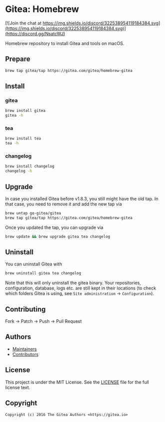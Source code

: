 # Gitea: Homebrew

[![Join the chat at https://img.shields.io/discord/322538954119184384.svg](https://img.shields.io/discord/322538954119184384.svg)](https://discord.gg/NsatcWJ)

Homebrew repository to install Gitea and tools on macOS.

## Prepare

```bash
brew tap gitea/tap https://gitea.com/gitea/homebrew-gitea
```

## Install

### gitea

```bash
brew install gitea
gitea -h
```

### tea

```bash
brew install tea
tea -h
```

### changelog

```bash
brew install changelog
changelog -h
```

## Upgrade

In case you installed Gitea before v1.8.3, you still might have the old tap. In that case, you need to remove it and add the new tap via

```bash
brew untap go-gitea/gitea
brew tap gitea/tap https://gitea.com/gitea/homebrew-gitea
```

Once you updated the tap, you can upgrade via

```bash
brew update && brew upgrade gitea tea changelog
```

## Uninstall

You can uninstall Gitea with

```bash
brew uninstall gitea tea changelog
```

Note that this will only uninstall the gitea binary. Your repositories, configuration, database, logs etc. are still kept in their locations (to check which folders Gitea is using, see `Site administration` -> `Configuration`).

## Contributing

Fork -> Patch -> Push -> Pull Request

## Authors

* [Maintainers](https://gitea.com/org/gitea/members)
* [Contributors](https://github.com/go-gitea/gitea/graphs/contributors)

## License

This project is under the MIT License. See the [LICENSE](LICENSE) file for the
full license text.

## Copyright

```
Copyright (c) 2016 The Gitea Authors <https://gitea.io>
```
